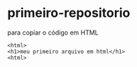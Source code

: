 # primeiro-repositorio

para copiar o código em HTML
```
<html>
<h1>meu primeiro arquivo em html</h1>
<html>
```
